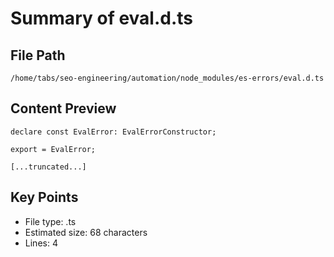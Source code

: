 # Summary of eval.d.ts
  
## File Path
`/home/tabs/seo-engineering/automation/node_modules/es-errors/eval.d.ts`

## Content Preview
```
declare const EvalError: EvalErrorConstructor;

export = EvalError;

[...truncated...]
```

## Key Points
- File type: .ts
- Estimated size: 68 characters
- Lines: 4
